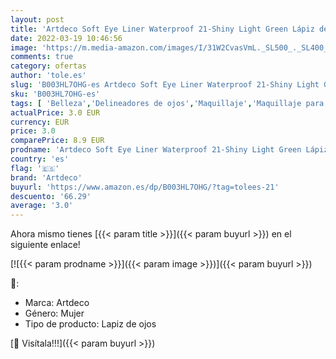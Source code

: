 ```yaml
---
layout: post
title: 'Artdeco Soft Eye Liner Waterproof 21-Shiny Light Green Lápiz de Ojos - 1 gr'
date: 2022-03-19 10:46:56
image: 'https://m.media-amazon.com/images/I/31W2CvasVmL._SL500_._SL400_.jpg'
comments: true
category: ofertas
author: 'tole.es'
slug: 'B003HL7OHG-es Artdeco Soft Eye Liner Waterproof 21-Shiny Light Green...'
sku: 'B003HL7OHG-es'
tags: [ 'Belleza','Delineadores de ojos','Maquillaje','Maquillaje para ojos','artdeco','lápiz', ]
actualPrice: 3.0 EUR
currency: EUR
price: 3.0
comparePrice: 8.9 EUR
prodname: 'Artdeco Soft Eye Liner Waterproof 21-Shiny Light Green Lápiz de Ojos - 1 gr'
country: 'es'
flag: '🇪🇸'
brand: 'Artdeco'
buyurl: 'https://www.amazon.es/dp/B003HL7OHG/?tag=tolees-21'
descuento: '66.29'
average: '3.0'
---
```


Ahora mismo tienes [{{< param title >}}]({{< param buyurl >}}) en el siguiente enlace!

[![{{< param prodname >}}]({{< param image >}})]({{< param buyurl >}})

🔎:

- Marca: Artdeco
- Género: Mujer
- Tipo de producto: Lapiz de ojos

[🛒 Visítala!!!]({{< param buyurl >}})
